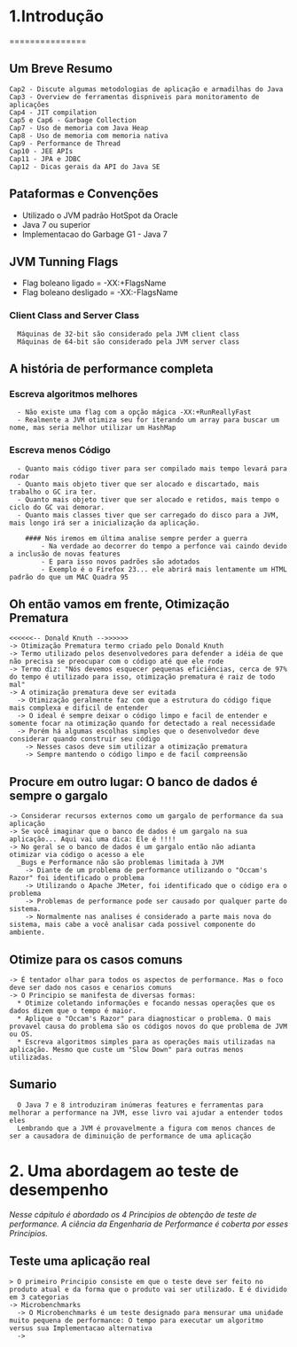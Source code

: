 # 1.Introdução
===============

## Um Breve Resumo
    Cap2 - Discute algumas metodologias de aplicação e armadilhas do Java
    Cap3 - Overview de ferramentas dispniveis para monitoramento de aplicações
    Cap4 - JIT compilation
    Cap5 e Cap6 - Garbage Collection
    Cap7 - Uso de memoria com Java Heap
    Cap8 - Uso de memoria com memoria nativa
    Cap9 - Performance de Thread
    Cap10 - JEE APIs
    Cap11 - JPA e JDBC
    Cap12 - Dicas gerais da API do Java SE
  
## Pataformas e Convenções
* Utilizado o JVM padrão HotSpot da Oracle
* Java 7 ou superior
* Implementacao do Garbage G1 - Java 7
    
## JVM Tunning Flags
* Flag boleano ligado = -XX:+FlagsName
* Flag boleano desligado = -XX:-FlagsName

 ### Client Class and Server Class
      Máquinas de 32-bit são considerado pela JVM client class
      Máquinas de 64-bit são considerado pela JVM server class
    
## A história de performance completa

   ### Escreva algoritmos melhores
      - Não existe uma flag com a opção mágica -XX:+RunReallyFast
      - Realmente a JVM otimiza seu for iterando um array para buscar um nome, mas seria melhor utilizar um HashMap
      
   ### Escreva menos Código
      - Quanto mais código tiver para ser compilado mais tempo levará para rodar
      - Quanto mais objeto tiver que ser alocado e discartado, mais trabalho o GC ira ter.
      - Quanto mais objeto tiver que ser alocado e retidos, mais tempo o ciclo do GC vai demorar.
      - Quanto mais classes tiver que ser carregado do disco para a JVM, mais longo irá ser a inicialização da aplicação.
      
        #### Nós iremos em última analise sempre perder a guerra
            - Na verdade ao decorrer do tempo a perfonce vai caindo devido a inclusão de novas features
            - E para isso novos padrões são adotados
            - Exemplo é o Firefox 23... ele abrirá mais lentamente um HTML padrão do que um MAC Quadra 95
          
  ## Oh então vamos em frente, Otimização Prematura
    <<<<<<-- Donald Knuth -->>>>>>
    -> Otimização Prematura termo criado pelo Donald Knuth
    -> Termo utilizado pelos desenvolvedores para defender a idéia de que não precisa se preocupar com o código até que ele rode
    -> Termo diz: "Nós devemos esquecer pequenas eficiências, cerca de 97% do tempo é utilizado para isso, otimização prematura é raiz de todo mal"
    -> A otimização prematura deve ser evitada
      -> Otimização geralmente faz com que a estrutura do código fique mais complexa e dificil de entender
      -> O ideal é sempre deixar o código limpo e facil de entender e somente focar na otimização quando for detectado a real necessidade
      -> Porém há algumas escolhas simples que o desenvolvedor deve considerar quando construir seu código
        -> Nesses casos deve sim utilizar a otimização prematura
        -> Sempre mantendo o código limpo e de facil compreensão

  ## Procure em outro lugar: O banco de dados é sempre o gargalo
    -> Considerar recursos externos como um gargalo de performance da sua aplicação
    -> Se você imaginar que o banco de dados é um gargalo na sua aplicação... Aqui vai uma dica: Ele é !!!!
    -> No geral se o banco de dados é um gargalo então não adianta otimizar via código o acesso a ele
      _Bugs e Performance não são problemas limitada à JVM
        -> Diante de um problema de performance utilizando o "Occam's Razor" foi identificado o problema
        -> Utilizando o Apache JMeter, foi identificado que o código era o problema
        -> Problemas de performance pode ser causado por qualquer parte do sistema.
        -> Normalmente nas analises é considerado a parte mais nova do sistema, mais cabe a você analisar cada possivel componente do ambiente.

  ## Otimize para os casos comuns
    -> É tentador olhar para todos os aspectos de performance. Mas o foco deve ser dado nos casos e cenarios comuns
    -> O Principio se manifesta de diversas formas:
      * Otimize coletando informações e focando nessas operações que os dados dizem que o tempo é maior.
      * Aplique o "Occam's Razor" para diagnosticar o problema. O mais provavel causa do problema são os códigos novos do que problema de JVM ou OS.
      * Escreva algoritmos simples para as operações mais utilizadas na aplicação. Mesmo que custe um "Slow Down" para outras menos utilizadas.

## Sumario
      O Java 7 e 8 introduziram inúmeras features e ferramentas para melhorar a performance na JVM, esse livro vai ajudar a entender todos eles
      Lembrando que a JVM é provavelmente a figura com menos chances de ser a causadora de diminuição de performance de uma aplicação

# 2. Uma abordagem ao teste de desempenho

*Nesse cápitulo é abordado os 4 Principios de obtenção de teste de performance. A ciência da Engenharia de Performance é coberta por esses Principios.*

  ## Teste uma aplicação real
    > O primeiro Principio consiste em que o teste deve ser feito no produto atual e da forma que o produto vai ser utilizado. E é dividido em 3 categorias
    -> Microbenchmarks
      -> O Microbenchmarks é um teste designado para mensurar uma unidade muito pequena de performance: O tempo para executar um algoritmo versus sua Implementacao alternativa
      -> 

    
  

